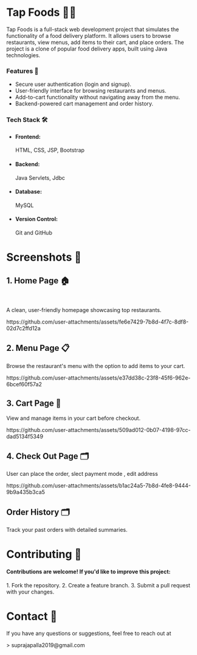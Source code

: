 <h1>Tap Foods 🍔🍕</h1>
<p>Tap Foods is a full-stack web development project that simulates the functionality of a food delivery platform. It allows users to browse restaurants, view menus, add items to their cart, and place orders. The project is a clone of popular food delivery apps, built using Java technologies.</p>

<h3>Features 🚀</h3>
<ul>
  <li>Secure user authentication (login and signup).</li>
  <li>User-friendly interface for browsing restaurants and menus.</li>
  <li>Add-to-cart functionality without navigating away from the menu.</li>
  <li>Backend-powered cart management and order history.</li>
</ul>

<h3>Tech Stack 🛠️</h3>
<ul>
  <li><h4>Frontend:</h4> <span>HTML, CSS, JSP, Bootstrap</span></li>
  <li><h4>Backend:</h4> Java Servlets, Jdbc</li>
  <li><h4>Database:</h4> MySQL</li>
  <li><h4>Version Control:</h4> Git and GitHub</li>
</ul>
<h1>Screenshots 📸</h1>
<h2>1. Home Page 🏠</h2> <br>
<p>A clean, user-friendly homepage showcasing top restaurants.</p>
https://github.com/user-attachments/assets/fe6e7429-7b8d-4f7c-8df8-02d7c2ffd12a

<h2>2. Menu Page 📋</h2>
<p>Browse the restaurant's menu with the option to add items to your cart.</p>
https://github.com/user-attachments/assets/e37dd38c-23f8-45f6-962e-6bcef60f57a2

<h2>3.  Cart Page 🛒</h2>
<p>View and manage items in your cart before checkout.</p>
https://github.com/user-attachments/assets/509ad012-0b07-4198-97cc-dad5134f5349

<h2>4. Check Out Page 🗂️</h2>
<p>User can place the order, slect payment mode , edit address</p>
https://github.com/user-attachments/assets/b1ac24a5-7b8d-4fe8-9444-9b9a435b3ca5

<h2>Order History 🗂️</h2>
<p>Track your past orders with detailed summaries.</p>

<h1>Contributing 🤝</h1>
<h4>Contributions are welcome! If you'd like to improve this project:</h4>
1. Fork the repository.
2. Create a feature branch.
3. Submit a pull request with your changes.

<h1>Contact 📧</h1>
<p>If you have any questions or suggestions, feel free to reach out at </p>> suprajapalla2019@gmail.com
